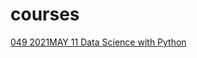 # courses
<html>
<a href="https://www.simplilearn.com/big-data-and-analytics/python-for-data-science-training">049 2021MAY 11 Data Science with Python</a>
</html>
